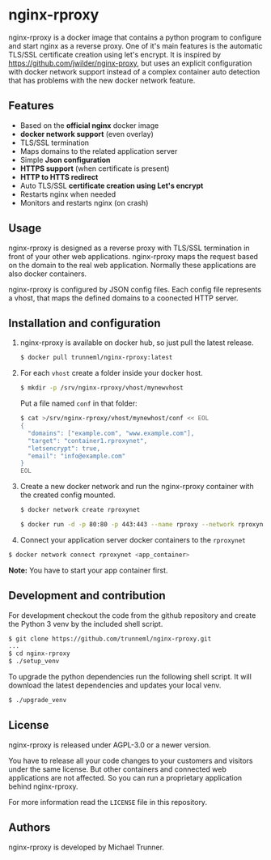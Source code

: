 # nginx-rproxy

nginx-rproxy is a docker image that contains a python program to configure and
start nginx as a reverse proxy. One of it's main features is the automatic
TLS/SSL certificate creation using let's encrypt.
It is inspired by https://github.com/jwilder/nginx-proxy, but uses an explicit configuration with docker network support instead of a complex container auto detection that has problems with the new docker network feature.


## Features

* Based on the **official nginx** docker image
* **docker network support** (even overlay)
* TLS/SSL termination
* Maps domains to the related application server
* Simple **Json configuration**
* **HTTPS support** (when certificate is present)
* **HTTP to HTTS redirect**
* Auto TLS/SSL **certificate creation using Let's encrypt**
* Restarts nginx when needed
* Monitors and restarts nginx (on crash)


## Usage

nginx-rproxy is designed as a reverse proxy with TLS/SSL termination in front
of your other web applications. nginx-rproxy maps the request based on the
domain to the real web application. Normally these applications are also docker
containers.

nginx-rproxy is configured by JSON config files. Each config file represents a vhost, that maps the defined domains to a coonected HTTP server.


## Installation and configuration

1. nginx-rproxy is available on docker hub, so just pull the latest release.
   ```sh
   $ docker pull trunneml/nginx-rproxy:latest
   ```
2. For each ``vhost`` create a folder inside your docker host.
   ```sh
   $ mkdir -p /srv/nginx-rproxy/vhost/mynewvhost
   ```
   Put a file named ``conf`` in that folder:
   ```sh
   $ cat >/srv/nginx-rproxy/vhost/mynewhost/conf << EOL
   {
     "domains": ["example.com", "www.example.com"],
     "target": "container1.rproxynet",
     "letsencrypt": true,
     "email": "info@example.com"
   }
   EOL
   ```
3. Create a new docker network and  run the nginx-rproxy container with the created config mounted.

   ```sh
   $ docker network create rproxynet
   ```
   ```sh
   $ docker run -d -p 80:80 -p 443:443 --name rproxy --network rproxynet -v /srv/nginx-rproxy/vhost:/srv/rproxy/vhost trunneml/nginx-rproxy:latest
   ```
4. Connect your application server docker containers to the ``rproxynet``
  ```sh
  $ docker network connect rproxynet <app_container>
  ```
  **Note:** You have to start your app container first.


## Development and contribution

For development checkout the code from the github repository and create the
Python 3 venv by the included shell script.

```sh
$ git clone https://github.com/trunneml/nginx-rproxy.git
...
$ cd nginx-rproxy
$ ./setup_venv
```

To upgrade the python dependencies run the following shell script. It will
download the latest dependencies and updates your local venv.

```sh
$ ./upgrade_venv
```


## License

nginx-rproxy is released under AGPL-3.0 or a newer version.

You have to release all your code changes to your customers and visitors under the same license.  But other containers and connected web applications are not affected. So you can run a proprietary application behind nginx-rproxy.

For more information read the ``LICENSE`` file in this repository.


## Authors

nginx-rproxy is developed by Michael Trunner.
